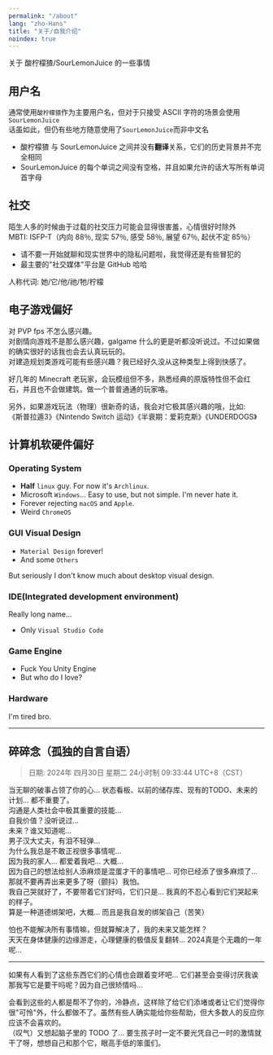 ```yaml
---
permalink: "/about"
lang: "zho-Hans"
title: "关于/自我介绍"
noindex: true
---
```


关于 酸柠檬猹/SourLemonJuice 的一些事情

## 用户名

通常使用`酸柠檬猹`作为主要用户名，但对于只接受 ASCII 字符的场景会使用`SourLemonJuice`\
话虽如此，但仍有些地方随意使用了`SourLemonJuice`而非中文名

- 酸柠檬猹 与 SourLemonJuice 之间并没有**翻译**关系，它们的历史背景并不完全相同
- SourLemonJuice 的每个单词之间没有空格，并且如果允许的话大写所有单词首字母

## 社交

陌生人多的时候由于过载的社交压力可能会显得很害羞，心情很好时除外\
MBTI: ISFP-T（内向 88％‚ 现实 57％‚ 感受 58％‚ 展望 67％‚ 起伏不定 85％）

- 请不要一开始就聊和现实世界中的隐私问题啦，我觉得还是有些冒犯的
- 最主要的"社交媒体"平台是 GitHub 哈哈

人称代词: 她/它/他/祂/牠/柠檬

## 电子游戏偏好

对 PVP fps 不怎么感兴趣。\
对剧情向游戏不是那么感兴趣，galgame 什么的更是听都没听说过。不过如果做的确实很好的话我也会去认真玩玩的。\
对建造规划类游戏可能有些感兴趣？我已经好久没从这种类型上得到快感了。

好几年的 Minecraft 老玩家，会玩模组但不多，熟悉经典的原版特性但不会红石，并且也不会做建筑。做一个普普通通的玩家咯。

另外，如果游戏玩法（物理）很新奇的话，我会对它极其感兴趣的哦，比如:\
《斯普拉遁3》《Nintendo Switch 运动》《半衰期：爱莉克斯》《UNDERDOGS》

## 计算机软硬件偏好

### Operating System

- **Half** `linux` guy. For now it's `Archlinux`.
- Microsoft `Windows`... Easy to use, but not simple. I'm never hate it.
- Forever rejecting `macOS` and `Apple`.
- Weird `ChromeOS`

### GUI Visual Design

- `Material Design` forever!
- And some `Others`

But seriously I don't know much about desktop visual design.

### IDE(Integrated development environment)

Really long name...

- Only `Visual Studio Code`

### Game Engine

- Fuck You Unity Engine
- But who do I love?

### Hardware

I'm tired bro.

---

## 碎碎念（孤独的自言自语）

> 日期: 2024年 四月30日 星期二 24小时制 09:33:44 UTC+8（CST）

当无聊的破事占领了你的心... 状态看板、以前的储存库、现有的TODO、未来的计划... 都不重要了。\
沟通是人类社会中极其重要的技能...\
自我价值？没听说过...\
未来？谁又知道呢...\
男子汉大丈夫，有泪不轻弹...\
为什么我总是不敢正视很多事情呢...\
因为我的家人... 都爱着我吧... 大概...\
因为自己的想法给别人添麻烦是混蛋才干的事情吧... 可你已经添了很多麻烦了...\
那就不要再弄出来更多了呀（颤抖）我怕。\
我自己哭就好了，不要带着它们好吗，它们只是... 我真的不忍心看到它们哭起来的样子。\
算是一种道德绑架吧，大概... 而且是我自发的绑架自己（苦笑）

怕也不能解决所有事情嘛，但就算解决了，我的未来又能怎样？\
天天在身体健康的边缘游走，心理健康的极值反复翻转... 2024真是个无趣的一年呢...

---

如果有人看到了这些东西它们的心情也会跟着变坏吧... 它们甚至会变得讨厌我诶\
那我写它是要干吗呢？因为自己很矫情吗...

会看到这些的人都是帮不了你的，冷静点，这样除了给它们添堵或者让它们觉得你很"可怜"外，什么都做不了。虽然有些人确实能给你些帮助，但大多数人的反应你应该不会喜欢的。\
（叹气）又想起脑子里的 TODO 了... 要生孩子时一定不要光凭自己一时的激情就干了呀，想想自己和那个它，眼高手低的笨蛋们。

